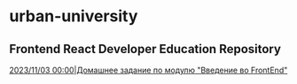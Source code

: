 # urban-university

## Frontend React Developer Education Repository

<a href="https://github.com/SlavaVasilakiy/urban-university/tree/main/001-Entering-Frontend">2023/11/03 00:00|Домашнее задание по модулю "Введение во FrontEnd"</a>
